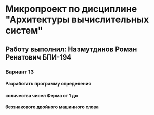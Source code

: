 # Микропроект по дисциплине "Архитектуры вычислительных систем"
## Работу выполнил: Нaзмутдинов Роман Ренатович БПИ-194
### Вариант 13
#### Разработать программу определения
#### количества чисел Ферма от 1 до
#### беззнакового двойного машинного слова
